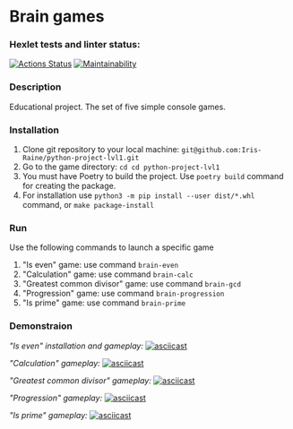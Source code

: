# Brain games

### Hexlet tests and linter status:
[![Actions Status](https://github.com/Iris-Raine/python-project-lvl1/workflows/hexlet-check/badge.svg)](https://github.com/Iris-Raine/python-project-lvl1/actions)
[![Maintainability](https://api.codeclimate.com/v1/badges/9e52b8fdf8cf3270e93b/maintainability)](https://codeclimate.com/github/Iris-Raine/python-project-lvl1/maintainability)

### Description

Educational project. The set of five simple console games.

### Installation

1. Clone git repository to your local machine: `git@github.com:Iris-Raine/python-project-lvl1.git`
2. Go to the game directory: `cd cd python-project-lvl1`
3. You must have Poetry to build the project. Use `poetry build` command for creating the package.
4. For installation use `python3 -m pip install --user dist/*.whl` command, or `make package-install`

### Run

Use the following commands to launch a specific game

1. "Is even" game: use command `brain-even`
2. "Calculation" game: use command `brain-calc`
3. "Greatest common divisor" game: use command `brain-gcd`
4. "Progression" game: use command `brain-progression`
5. "Is prime" game: use command `brain-prime`

### Demonstraion

*"Is even" installation and gameplay:*
[![asciicast](https://asciinema.org/a/508358.svg)](https://asciinema.org/a/508358)

*"Calculation" gameplay:*
[![asciicast](https://asciinema.org/a/508583.svg)](https://asciinema.org/a/508583)

*"Greatest common divisor" gameplay:*
[![asciicast](https://asciinema.org/a/508598.svg)](https://asciinema.org/a/508598)

*"Progression" gameplay:*
[![asciicast](https://asciinema.org/a/508621.svg)](https://asciinema.org/a/508621)

*"Is prime" gameplay:*
[![asciicast](https://asciinema.org/a/508632.svg)](https://asciinema.org/a/508632)